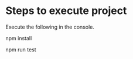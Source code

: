 Steps to execute project
========================================
Execute the following in the console.

npm install

npm run test